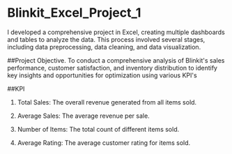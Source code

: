 # Blinkit_Excel_Project_1
I developed a comprehensive project in Excel, creating multiple dashboards and tables to analyze the data. This process involved several stages, including data preprocessing, data cleaning, and data visualization.

##Project Objective.
To conduct a comprehensive analysis of Blinkit's sales performance, customer satisfaction, and inventory distribution to identify key insights and opportunities for optimization using various KPI's

##KPI
1. Total Sales: The overall revenue generated from all items sold.

2. Average Sales: The average revenue per sale.

3. Number of Items: The total count of different items sold.

4. Average Rating: The average customer rating for items sold.
